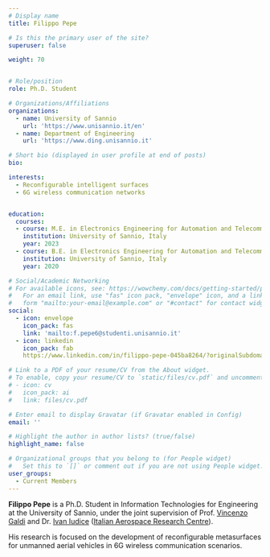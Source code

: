 ```yaml
---
# Display name
title: Filippo Pepe

# Is this the primary user of the site?
superuser: false

weight: 70


# Role/position
role: Ph.D. Student

# Organizations/Affiliations
organizations:
  - name: University of Sannio
    url: 'https://www.unisannio.it/en'
  - name: Department of Engineering
    url: 'https://www.ding.unisannio.it'

# Short bio (displayed in user profile at end of posts)
bio:

interests:
  - Reconfigurable intelligent surfaces
  - 6G wireless communication networks


education:
  courses:
  - course: M.E. in Electronics Engineering for Automation and Telecommunications
    institution: University of Sannio, Italy
    year: 2023
  - course: B.E. in Electronics Engineering for Automation and Telecommunications
    institution: University of Sannio, Italy
    year: 2020

# Social/Academic Networking
# For available icons, see: https://wowchemy.com/docs/getting-started/page-builder/#icons
#   For an email link, use "fas" icon pack, "envelope" icon, and a link in the
#   form "mailto:your-email@example.com" or "#contact" for contact widget.
social:
  - icon: envelope
    icon_pack: fas
    link: 'mailto:f.pepe6@studenti.unisannio.it'
  - icon: linkedin
    icon_pack: fab
    https://www.linkedin.com/in/filippo-pepe-045ba8264/?originalSubdomain=it

# Link to a PDF of your resume/CV from the About widget.
# To enable, copy your resume/CV to `static/files/cv.pdf` and uncomment the lines below.
# - icon: cv
#   icon_pack: ai
#   link: files/cv.pdf

# Enter email to display Gravatar (if Gravatar enabled in Config)
email: ''

# Highlight the author in author lists? (true/false)
highlight_name: false

# Organizational groups that you belong to (for People widget)
#   Set this to `[]` or comment out if you are not using People widget.
user_groups:
  - Current Members
---
```


**Filippo Pepe** is a Ph.D. Student in Information Technologies for Engineering at the University of Sannio, under the joint supervision of Prof. [Vincenzo Galdi](/author/vincenzo-galdi) and Dr. [Ivan Iudice](https://scholar.google.it/citations?user=Bcse9yQAAAAJ&hl=it) ([Italian Aerospace Research Centre](https://www.cira.it/en)).

His research is focused on the development of reconfigurable metasurfaces for unmanned aerial vehicles in 6G wireless communication scenarios.
